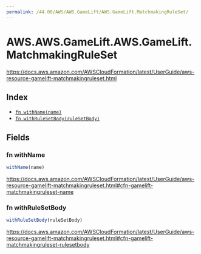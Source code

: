 ```yaml
---
permalink: /44.00/AWS/AWS.GameLift/AWS.GameLift.MatchmakingRuleSet/
---
```


# AWS.AWS.GameLift.AWS.GameLift.MatchmakingRuleSet

https://docs.aws.amazon.com/AWSCloudFormation/latest/UserGuide/aws-resource-gamelift-matchmakingruleset.html

## Index

* [`fn withName(name)`](#fn-withname)
* [`fn withRuleSetBody(ruleSetBody)`](#fn-withrulesetbody)

## Fields

### fn withName

```ts
withName(name)
```

https://docs.aws.amazon.com/AWSCloudFormation/latest/UserGuide/aws-resource-gamelift-matchmakingruleset.html#cfn-gamelift-matchmakingruleset-name

### fn withRuleSetBody

```ts
withRuleSetBody(ruleSetBody)
```

https://docs.aws.amazon.com/AWSCloudFormation/latest/UserGuide/aws-resource-gamelift-matchmakingruleset.html#cfn-gamelift-matchmakingruleset-rulesetbody